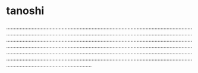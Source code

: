 # tanoshi
.................................................................................................................................................................................................................................................................................................................................................................................................................................................................................................................................................................................................................................................................................................................................................................................................................................